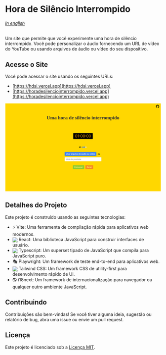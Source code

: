 # Hora de Silêncio Interrompido

###### [In english](../../README.md)

Um site que permite que você experimente uma hora de silêncio interrompido. Você pode personalizar o áudio fornecendo um URL de vídeo do YouTube ou usando arquivos de áudio ou vídeo do seu dispositivo.

## Acesse o Site

Você pode acessar o site usando os seguintes URLs:

- [https://hdsi.vercel.app](https://hdsi.vercel.app)
- [https://horadesilenciointerrompido.vercel.app](https://horadesilenciointerrompido.vercel.app)

![Site de uma Hora de Silêncio Interrompido](images/hora-de-silencio-interrompido.png)

## Detalhes do Projeto

Este projeto é construído usando as seguintes tecnologias:

- ⚡ Vite: Uma ferramenta de compilação rápida para aplicativos web modernos.
- <img align="center" width="12" src="https://cdn.jsdelivr.net/gh/devicons/devicon/icons/react/react-original.svg" /> React: Uma biblioteca JavaScript para construir interfaces de usuário.
- <img align="center" width="12" src="https://cdn.jsdelivr.net/gh/devicons/devicon/icons/typescript/typescript-original.svg" /> Typescript: Um superset tipado de JavaScript que compila para JavaScript puro.
- 🎭 Playwright: Um framework de teste end-to-end para aplicativos web.
- <img align="center" width="12" src="https://cdn.jsdelivr.net/gh/devicons/devicon/icons/tailwindcss/tailwindcss-plain.svg" /> Tailwind CSS: Um framework CSS de utility-first para desenvolvimento rápido de UI.
- 🌎 i18next: Um framework de internacionalização para navegador ou qualquer outro ambiente JavaScript.

## Contribuindo

Contribuições são bem-vindas! Se você tiver alguma ideia, sugestão ou relatório de bug, abra uma issue ou envie um pull request.

## Licença

Este projeto é licenciado sob a [Licença MIT](LICENSE).
